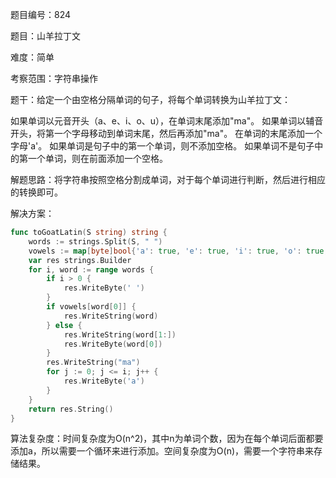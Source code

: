 题目编号：824

题目：山羊拉丁文

难度：简单

考察范围：字符串操作

题干：给定一个由空格分隔单词的句子，将每个单词转换为山羊拉丁文：

如果单词以元音开头（a、e、i、o、u），在单词末尾添加"ma"。
如果单词以辅音开头，将第一个字母移动到单词末尾，然后再添加"ma"。
在单词的末尾添加一个字母'a'。
如果单词是句子中的第一个单词，则不添加空格。
如果单词不是句子中的第一个单词，则在前面添加一个空格。

解题思路：将字符串按照空格分割成单词，对于每个单词进行判断，然后进行相应的转换即可。

解决方案：

```go
func toGoatLatin(S string) string {
    words := strings.Split(S, " ")
    vowels := map[byte]bool{'a': true, 'e': true, 'i': true, 'o': true, 'u': true, 'A': true, 'E': true, 'I': true, 'O': true, 'U': true}
    var res strings.Builder
    for i, word := range words {
        if i > 0 {
            res.WriteByte(' ')
        }
        if vowels[word[0]] {
            res.WriteString(word)
        } else {
            res.WriteString(word[1:])
            res.WriteByte(word[0])
        }
        res.WriteString("ma")
        for j := 0; j <= i; j++ {
            res.WriteByte('a')
        }
    }
    return res.String()
}
```

算法复杂度：时间复杂度为O(n^2)，其中n为单词个数，因为在每个单词后面都要添加a，所以需要一个循环来进行添加。空间复杂度为O(n)，需要一个字符串来存储结果。